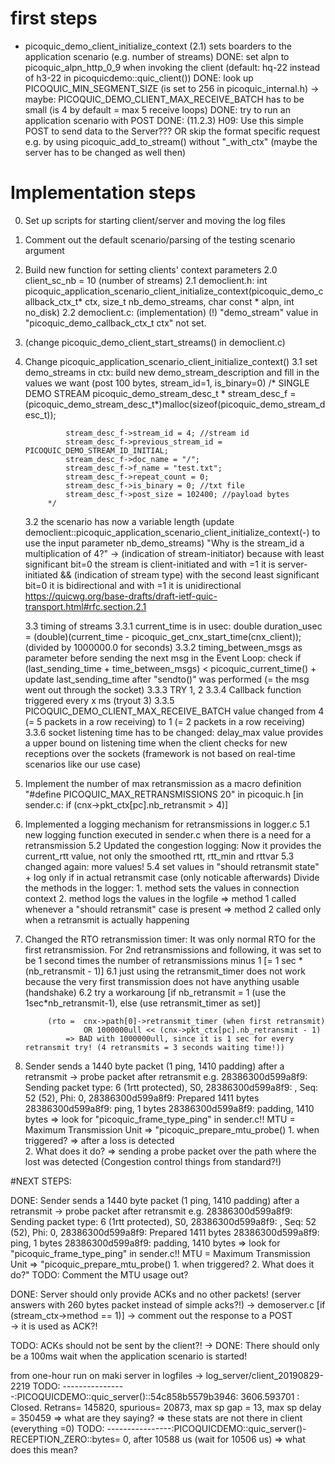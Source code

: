 
# first steps
- picoquic_demo_client_initialize_context (2.1) sets boarders to the application scenario (e.g. number of streams)
DONE: set alpn to picoquic_alpn_http_0_9 when invoking the client (default: hq-22 instead of h3-22 in picoquicdemo::quic_client())
DONE: look up PICOQUIC_MIN_SEGMENT_SIZE (is set to 256 in picoquic_internal.h)
-> maybe: PICOQUIC_DEMO_CLIENT_MAX_RECEIVE_BATCH has to be small (is 4 by default = max 5 receive loops)
DONE: try to run an application scenario with POST
DONE: (11.2.3) H09: Use this simple POST to send data to the Server???
	OR skip the format specific request e.g. by using picoquic_add_to_stream() without "_with_ctx" (maybe the server has to be changed as well then)



# Implementation steps
0. Set up scripts for starting client/server and moving the log files

1. Comment out the default scenario/parsing of the testing scenario argument
2. Build new function for setting clients' context parameters
	2.0 client_sc_nb = 10 (number of streams)
	2.1 democlient.h: int picoquic_application_scenario_client_initialize_context(picoquic_demo_callback_ctx_t* ctx, size_t nb_demo_streams, char const * alpn, int no_disk)
	2.2 democlient.c: (implementation)
	(!) "demo_stream" value in "picoquic_demo_callback_ctx_t ctx" not set.

3. (change picoquic_demo_client_start_streams() in democlient.c)
3. Change picoquic_application_scenario_client_initialize_context()
	3.1 set demo_streams in ctx: build new demo_stream_description and fill in the values we want (post 100 bytes, stream_id=1, is_binary=0)
		    /*  SINGLE DEMO STREAM
				picoquic_demo_stream_desc_t * stream_desc_f = (picoquic_demo_stream_desc_t*)malloc(sizeof(picoquic_demo_stream_desc_t));

				stream_desc_f->stream_id = 4; //stream id
				stream_desc_f->previous_stream_id = PICOQUIC_DEMO_STREAM_ID_INITIAL;
				stream_desc_f->doc_name = "/";
				stream_desc_f->f_name = "test.txt";
				stream_desc_f->repeat_count = 0;
				stream_desc_f->is_binary = 0; //txt file
				stream_desc_f->post_size = 102400; //payload bytes
			*/
	3.2 the scenario has now a variable length (update democlient::picoquic_application_scenario_client_initialize_context(-) to use the input parameter nb_demo_streams)
	"Why is the stream_id a multiplication of 4?"
	-> (indication of stream-initiator) because with least significant bit=0 the stream is client-initiated and with =1 it is server-initiated
		&& (indication of stream type) with the second least significant bit=0 it is bidirectional and with =1 it is unidirectional
		https://quicwg.org/base-drafts/draft-ietf-quic-transport.html#rfc.section.2.1
		
	3.3 timing of streams
		3.3.1 current_time is in usec:
				double duration_usec = (double)(current_time - picoquic_get_cnx_start_time(cnx_client)); (divided by 1000000.0 for seconds)
		3.3.2 timing_between_msgs as parameter
				before sending the next msg in the Event Loop:
				check if (last_sending_time + time_between_msgs) < picoquic_current_time()
						+ update last_sending_time after "sendto()" was performed (= the msg went out through the socket)
		3.3.3 TRY 1, 2
		3.3.4 Callback function triggered every x ms (tryout 3)
		3.3.5 PICOQUIC_DEMO_CLIENT_MAX_RECEIVE_BATCH value changed from 4 (= 5 packets in a row receiving) to 1 (= 2 packets in a row receiving)
		3.3.6 socket listening time has to be changed: delay_max value provides a upper bound on listening time when the client checks for new receptions over the sockets 
				(framework is not based on real-time scenarios like our use case)
						
4. Implement the number of max retransmission as a macro definition "#define PICOQUIC_MAX_RETRANSMISSIONS 20" in picoquic.h
	[in sender.c: if (cnx->pkt_ctx[pc].nb_retransmit > 4)]
	
5. Implemented a logging mechanism for retransmissions in logger.c 
	5.1 new logging function executed in sender.c when there is a need for a retransmission
	5.2 Updated the congestion logging: Now it provides the current_rtt value, not only the smoothed rtt, rtt_min and rttvar
	5.3 changed again: more values!
	5.4 set values in "should retransmit state" + log only if in actual retransmit case (only noticable afterwards)
		Divide the methods in the logger:
			1. method sets the values in connection context
			2. method logs the values in the logfile
					=> method 1 called whenever a "should retransmit" case is present
					=> method 2 called only when a retransmit is actually happening
	
6. Changed the RTO retransmission timer: 
				It was only normal RTO for the first retransmission.
				For 2nd retransmissions and following, it was set to be 1 second times the number of retransmissions minus 1 [= 1 sec * (nb_retransmit - 1)]
				6.1 just using the retransmit_timer does not work because the very first transmission does not have anything usable (handshake)
				6.2 try a workaroung [if nb_retransmit = 1 (use the 1sec*nb_retransmit-1), else (use retransmit_timer as set)]
				
			(rto = 	cnx->path[0]->retransmit_timer (when first retransmit)
					OR 1000000ull << (cnx->pkt_ctx[pc].nb_retransmit - 1)
				=> BAD with 1000000ull, since it is 1 sec for every retransmit try! (4 retransmits = 3 seconds waiting time!))




7. Sender sends a 1440 byte packet (1 ping, 1410 padding) after a retransmit -> probe packet after retransmit
e.g. 
28386300d599a8f9: Sending packet type: 6 (1rtt protected), S0,
28386300d599a8f9:     <c697584edabc064b>, Seq: 52 (52), Phi: 0,
28386300d599a8f9:     Prepared 1411 bytes
28386300d599a8f9:     ping, 1 bytes
28386300d599a8f9:     padding, 1410 bytes
=> look for "picoquic_frame_type_ping" in sender.c!!
MTU = Maximum Transmission Unit
 => "picoquic_prepare_mtu_probe() 1. when triggered? => after a loss is detected  
								  2. What does it do? => sending a probe packet over the path where the lost was detected (Congestion control things from standard?!)
								 

#NEXT STEPS:	

DONE: Sender sends a 1440 byte packet (1 ping, 1410 padding) after a retransmit -> probe packet after retransmit
e.g. 
28386300d599a8f9: Sending packet type: 6 (1rtt protected), S0,
28386300d599a8f9:     <c697584edabc064b>, Seq: 52 (52), Phi: 0,
28386300d599a8f9:     Prepared 1411 bytes
28386300d599a8f9:     ping, 1 bytes
28386300d599a8f9:     padding, 1410 bytes
=> look for "picoquic_frame_type_ping" in sender.c!!
MTU = Maximum Transmission Unit
 => "picoquic_prepare_mtu_probe() 1. when triggered?  2. What does it do?"
TODO: Comment the MTU usage out?

DONE: Server should only provide ACKs and no other packets! (server answers with 260 bytes packet instead of simple acks?!)
		-> demoserver.c [if (stream_ctx->method == 1)] -> comment out the response to a POST	
		-> it is used as ACK?!
		
		
TODO: ACKs should not be sent by the client?! 
		-> DONE: There should only be a 100ms wait when the application scenario is started!








from one-hour run on maki server in logfiles -> log_server/client_20190829-2219
TODO: ----------------:PICOQUICDEMO::quic_server()::54c858b5579b3946: 3606.593701 : Closed. Retrans= 145820, spurious= 20873, max sp gap = 13, max sp delay = 350459
	=> what are they saying?
	=> these stats are not there in client (everything =0)
TODO: ----------------:PICOQUICDEMO::quic_server()-RECEPTION_ZERO::bytes= 0, after 10588 us (wait for 10506 us)
	=> what does this mean?